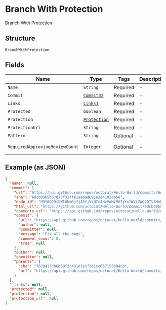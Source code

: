 
# Branch With Protection

Branch With Protection

## Structure

`BranchWithProtection`

## Fields

| Name | Type | Tags | Description | Getter | Setter |
|  --- | --- | --- | --- | --- | --- |
| `Name` | `String` | Required | - | String getName() | setName(String name) |
| `Commit` | [`Commit32`](../../doc/models/commit-32.md) | Required | - | Commit32 getCommit() | setCommit(Commit32 commit) |
| `Links` | [`Links1`](../../doc/models/links-1.md) | Required | - | Links1 getLinks() | setLinks(Links1 links) |
| `Protected` | `boolean` | Required | - | boolean getProtected() | setProtected(boolean mProtected) |
| `Protection` | [`Protection`](../../doc/models/protection.md) | Required | - | Protection getProtection() | setProtection(Protection protection) |
| `ProtectionUrl` | `String` | Required | - | String getProtectionUrl() | setProtectionUrl(String protectionUrl) |
| `Pattern` | `String` | Optional | - | String getPattern() | setPattern(String pattern) |
| `RequiredApprovingReviewCount` | `Integer` | Optional | - | Integer getRequiredApprovingReviewCount() | setRequiredApprovingReviewCount(Integer requiredApprovingReviewCount) |

## Example (as JSON)

```json
{
  "name": null,
  "commit": {
    "url": "https://api.github.com/repos/octocat/Hello-World/commits/6dcb09b5b57875f334f61aebed695e2e4193db5e",
    "sha": "6dcb09b5b57875f334f61aebed695e2e4193db5e",
    "node_id": "MDY6Q29tbWl0NmRjYjA5YjViNTc4NzVmMzM0ZjYxYWViZWQ2OTVlMmU0MTkzZGI1ZQ==",
    "html_url": "https://github.com/octocat/Hello-World/commit/6dcb09b5b57875f334f61aebed695e2e4193db5e",
    "comments_url": "https://api.github.com/repos/octocat/Hello-World/commits/6dcb09b5b57875f334f61aebed695e2e4193db5e/comments",
    "commit": {
      "url": "https://api.github.com/repos/octocat/Hello-World/commits/6dcb09b5b57875f334f61aebed695e2e4193db5e",
      "author": null,
      "committer": null,
      "message": "Fix all the bugs",
      "comment_count": 0,
      "tree": null
    },
    "author": null,
    "committer": null,
    "parents": {
      "sha": "7638417db6d59f3c431d3e1f261cc637155684cd",
      "url": "https://api.github.com/repos/octocat/Hello-World/commits/7638417db6d59f3c431d3e1f261cc637155684cd"
    }
  },
  "_links": null,
  "protected": null,
  "protection": null,
  "protection_url": null
}
```

